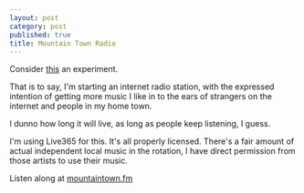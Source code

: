 ```yaml
---
layout: post
category: post
published: true
title: Mountain Town Radio
---
```

Consider [this](https://MountainTown.FM) an experiment. 

That is to say, I'm starting an internet radio station, with the expressed intention of getting more music I like in to the ears of strangers on the internet and people in my home town. 

I dunno how long it will live, as long as people keep listening, I guess. 

I'm using Live365 for this. It's all properly licensed. There's a fair amount of actual independent local music in the rotation, I have direct permission from those artists to use their music. 

Listen along at [mountaintown.fm](https://MountainTown.FM)
